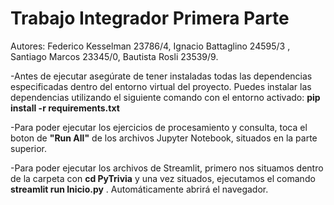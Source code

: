 # Trabajo Integrador Primera Parte

Autores: Federico Kesselman 23786/4, Ignacio Battaglino 24595/3 , Santiago Marcos 23345/0, Bautista Rosli 23539/9.


-Antes de ejecutar asegúrate de tener instaladas todas las dependencias especificadas dentro del entorno virtual del proyecto. Puedes instalar las dependencias utilizando el siguiente comando con el entorno activado:
    **pip install -r requirements.txt**

-Para poder ejecutar los ejercicios de procesamiento y consulta, toca el boton de **"Run All"** de los archivos Jupyter Notebook, situados en la parte superior. 

-Para poder ejecutar los archivos de Streamlit, primero nos situamos dentro de la carpeta con **cd PyTrivia** y una vez situados, ejecutamos el comando **streamlit run Inicio.py** . Automáticamente abrirá el navegador.
